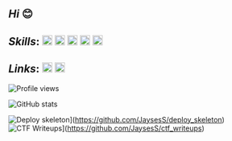 ## *Hi* :blush:

## *Skills*: [<img height="20" width="20" src="https://cdn.jsdelivr.net/npm/simple-icons@v4/icons/python.svg" />](https://www.python.org/) [<img height="20" width="20" src="https://cdn.jsdelivr.net/npm/simple-icons@v4/icons/flask.svg"/>](https://flask.palletsprojects.com/en/1.1.x/) [<img height="20" width="20" src="https://cdn.jsdelivr.net/npm/simple-icons@v4/icons/docker.svg" />](https://www.docker.com/) [<img height="20" width="20" src="https://cdn.jsdelivr.net/npm/simple-icons@v4/icons/nginx.svg" />](https://nginx.org/) [<img height="20" width="20" src="https://cdn.jsdelivr.net/npm/simple-icons@v4/icons/mysql.svg" />](https://www.mysql.com/)

## *Links*: [<img src='https://cdn.jsdelivr.net/npm/simple-icons@3.0.1/icons/telegram.svg' alt='telegram' height='20'>](https://t.me/JayseSs) [<img src='https://cdn.jsdelivr.net/npm/simple-icons@3.0.1/icons/gmail.svg' alt='telegram' height='20'>](mailto:vladislavolshansky2704@gmail.com)

![Profile views](https://gpvc.arturio.dev/JaysesS)

![GitHub stats](https://github-readme-stats.vercel.app/api?username=JaysesS&show_icons=true&theme=gotham)

![Deploy skeleton](https://github-readme-stats.vercel.app/api/pin/?username=JaysesS&repo=deploy_skeleton&show_icons=true&theme=gotham)](https://github.com/JaysesS/deploy_skeleton)
![CTF Writeups](https://github-readme-stats.vercel.app/api/pin/?username=JaysesS&repo=ctf_writeups&show_icons=true&theme=gotham)](https://github.com/JaysesS/ctf_writeups)
